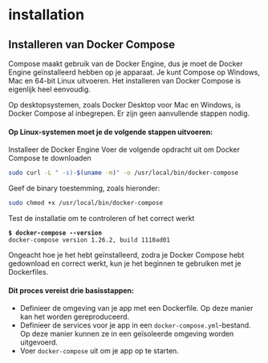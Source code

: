 # installation

## Installeren van Docker Compose

Compose maakt gebruik van de Docker Engine, dus je moet de Docker Engine geïnstalleerd hebben op je apparaat. Je kunt Compose op Windows, Mac en 64-bit Linux uitvoeren. Het installeren van Docker Compose is eigenlijk heel eenvoudig.

Op desktopsystemen, zoals Docker Desktop voor Mac en Windows, is Docker Compose al inbegrepen. Er zijn geen aanvullende stappen nodig.&#x20;

#### Op Linux-systemen moet je de volgende stappen uitvoeren:

Installeer de Docker Engine Voer de volgende opdracht uit om Docker Compose te downloaden

```bash
sudo curl -L " -s)-$(uname -m)" -o /usr/local/bin/docker-compose 
```

Geef de binary toestemming, zoals hieronder:&#x20;

```bash
sudo chmod +x /usr/local/bin/docker-compose
```

Test de installatie om te controleren of het correct werkt

<pre class="language-bash"><code class="lang-bash"><strong>$ docker-compose --version
</strong>docker-compose version 1.26.2, build 1110ad01
</code></pre>

Ongeacht hoe je het hebt geïnstalleerd, zodra je Docker Compose hebt gedownload en correct werkt, kun je het beginnen te gebruiken met je Dockerfiles.&#x20;

#### Dit proces vereist drie basisstappen:

* Definieer de omgeving van je app met een Dockerfile. Op deze manier kan het worden gereproduceerd.
* Definieer de services voor je app in een `docker-compose.yml`-bestand. Op deze manier kunnen ze in een geïsoleerde omgeving worden uitgevoerd.
* Voer `docker-compose` uit om je app op te starten.
